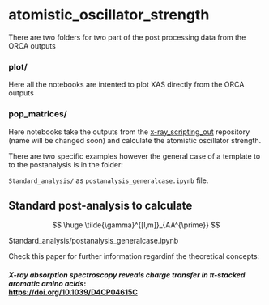 # atomistic_oscillator_strength
There are two folders for two part of the post processing data from the ORCA outputs

### plot/

Here all the notebooks are intented to plot XAS directly from the ORCA outputs

### pop_matrices/

Here notebooks take the outputs from the [x-ray_scripting_out](https://github.com/caraortizmah/x-ray_scripting_out) 
repository (name will be changed soon) and calculate the atomistic oscillator strength.

There are two specific examples however the general case of a template to to the postanalysis is in the folder:

`Standard_analysis/` as `postanalysis_generalcase.ipynb` file.


## Standard post-analysis to calculate 
$$ \huge \tilde{\gamma}^{[l,m]}_{AA^{\prime}} $$

Standard_analysis/postanalysis_generalcase.ipynb

Check this paper for further information regardinf the theoretical concepts:

#### *X-ray absorption spectroscopy reveals charge transfer in π-stacked aromatic amino acids*:<br> https://doi.org/10.1039/D4CP04615C
